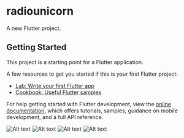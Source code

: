 # radiounicorn

A new Flutter project.

## Getting Started

This project is a starting point for a Flutter application.

A few resources to get you started if this is your first Flutter project:

- [Lab: Write your first Flutter app](https://docs.flutter.dev/get-started/codelab)
- [Cookbook: Useful Flutter samples](https://docs.flutter.dev/cookbook)

For help getting started with Flutter development, view the
[online documentation](https://docs.flutter.dev/), which offers tutorials,
samples, guidance on mobile development, and a full API reference.

![Alt text](Screenshot_1.png?raw=true "Title")
![Alt text](Screenshot_3.png?raw=true "Title")
![Alt text](Screenshot_2.png?raw=true "Title")
![Alt text](Screenshot_4.png?raw=true "Title")
